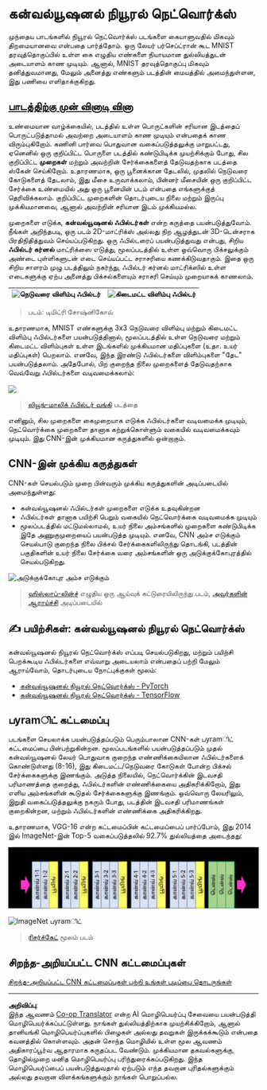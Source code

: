 <!--
CO_OP_TRANSLATOR_METADATA:
{
  "original_hash": "a560d5b845962cf33dc102266e409568",
  "translation_date": "2025-10-11T11:25:51+00:00",
  "source_file": "lessons/4-ComputerVision/07-ConvNets/README.md",
  "language_code": "ta"
}
-->
# கன்வல்யூஷனல் நியூரல் நெட்வொர்க்ஸ்

முந்தைய பாடங்களில் நியூரல் நெட்வொர்க்ஸ் படங்களை கையாளுவதில் மிகவும் திறமையானவை என்பதை பார்த்தோம். ஒரு லேயர் பர்செப்ட்ரான் கூட MNIST தரவுத்தொகுப்பில் உள்ள கை எழுதிய எண்களை நியாயமான துல்லியத்துடன் அடையாளம் காண முடியும். ஆனால், MNIST தரவுத்தொகுப்பு மிகவும் தனித்துவமானது, மேலும் அனைத்து எண்களும் படத்தின் மையத்தில் அமைந்துள்ளன, இது பணியை எளிதாக்குகிறது.

## [பாடத்திற்கு முன் வினாடி வினா](https://ff-quizzes.netlify.app/en/ai/quiz/13)

உண்மையான வாழ்க்கையில், படத்தில் உள்ள பொருட்களின் சரியான இடத்தைப் பொருட்படுத்தாமல் அவற்றை அடையாளம் காண முடியும் என்பதைக் காண விரும்புகிறோம். கணினி பார்வை பொதுவான வகைப்படுத்தலுக்கு மாறுபட்டது, ஏனெனில் ஒரு குறிப்பிட்ட பொருளை படத்தில் கண்டுபிடிக்க முயற்சிக்கும் போது, சில குறிப்பிட்ட **முறைகள்** மற்றும் அவற்றின் சேர்க்கைகளைத் தேடுவதற்காக படத்தை ஸ்கேன் செய்கிறோம். உதாரணமாக, ஒரு பூனைக்கான தேடலில், முதலில் நெடுவரை கோடுகளைத் தேடலாம், இது மீசை உருவாக்கலாம், பின்னர் மீசையின் ஒரு குறிப்பிட்ட சேர்க்கை உண்மையில் அது ஒரு பூனையின் படம் என்பதை எங்களுக்குத் தெரிவிக்கலாம். குறிப்பிட்ட முறைகளின் தொடர்புடைய நிலை மற்றும் இருப்பு முக்கியமானவை, ஆனால் அவற்றின் சரியான இடம் முக்கியமல்ல.

முறைகளை எடுக்க, **கன்வல்யூஷனல் ஃபில்டர்கள்** என்ற கருத்தை பயன்படுத்துவோம். நீங்கள் அறிந்தபடி, ஒரு படம் 2D-மாட்ரிக்ஸ் அல்லது நிற ஆழத்துடன் 3D-டென்சராக பிரதிநிதித்துவம் செய்யப்படுகிறது. ஒரு ஃபில்டரைப் பயன்படுத்துவது என்பது, சிறிய **ஃபில்டர் கர்னல்** மாட்ரிக்ஸை எடுத்து, மூலப்படத்தில் உள்ள ஒவ்வொரு பிக்சலுக்கும் அண்டை புள்ளிகளுடன் எடை செய்யப்பட்ட சராசரியை கணக்கிடுவதாகும். இதை ஒரு சிறிய சாளரம் முழு படத்திலும் நகர்ந்து, ஃபில்டர் கர்னல் மாட்ரிக்ஸில் உள்ள எடைகளுக்கு ஏற்ப அனைத்து பிக்சல்களையும் சராசரி செய்யும் முறையாகக் காணலாம்.

![நெடுவரை விளிம்பு ஃபில்டர்](../../../../../translated_images/filter-vert.b7148390ca0bc356ddc7e55555d2481819c1e86ddde9dce4db5e71a69d6f887f.ta.png) | ![கிடைமட்ட விளிம்பு ஃபில்டர்](../../../../../translated_images/filter-horiz.59b80ed4feb946efbe201a7fe3ca95abb3364e266e6fd90820cb893b4d3a6dda.ta.png)
----|----

> படம்: டிமிட்ரி சோஷ்னிகோவ்

உதாரணமாக, MNIST எண்களுக்கு 3x3 நெடுவரை விளிம்பு மற்றும் கிடைமட்ட விளிம்பு ஃபில்டர்களை பயன்படுத்தினால், மூலப்படத்தில் உள்ள நெடுவரை மற்றும் கிடைமட்ட விளிம்புகள் உள்ள இடங்களில் முக்கியமான மதிப்புகளை (உதா. உயர் மதிப்புகள்) பெறலாம். எனவே, இந்த இரண்டு ஃபில்டர்களை விளிம்புகளை "தேட" பயன்படுத்தலாம். அதேபோல், பிற குறைந்த நிலை முறைகளைத் தேடுவதற்காக வெவ்வேறு ஃபில்டர்களை வடிவமைக்கலாம்:

<img src="../../../../../translated_images/lmfilters.ea9e4868a82cf74cdca05121b1128f0122297cf2879501cd06956beb88ff96a2.ta.jpg" width="500" align="center"/>

> [லியூங்-மாலிக் ஃபில்டர் வங்கி](https://www.robots.ox.ac.uk/~vgg/research/texclass/filters.html) படத்தை

எனினும், சில முறைகளை கைமுறையாக எடுக்க ஃபில்டர்களை வடிவமைக்க முடியும், நெட்வொர்க்கை முறைகளை தானாக கற்றுக்கொள்ளும் வகையில் வடிவமைக்கவும் முடியும். இது CNN-இன் முக்கியமான கருத்துகளில் ஒன்றாகும்.

## CNN-இன் முக்கிய கருத்துகள்

CNN-கள் செயல்படும் முறை பின்வரும் முக்கிய கருத்துகளின் அடிப்படையில் அமைந்துள்ளது:

* கன்வல்யூஷனல் ஃபில்டர்கள் முறைகளை எடுக்க உதவுகின்றன
* ஃபில்டர்கள் தானாக பயிற்சி பெறும் வகையில் நெட்வொர்க்கை வடிவமைக்க முடியும்
* மூலப்படத்தில் மட்டுமல்லாமல், உயர் நிலை அம்சங்களில் முறைகளை கண்டுபிடிக்க இதே அணுகுமுறையைப் பயன்படுத்த முடியும். எனவே, CNN அம்ச எடுக்கும் செயல்பாடு குறைந்த நிலை பிக்சல் சேர்க்கைகளிலிருந்து தொடங்கி, படத்தின் பகுதிகளின் உயர் நிலை சேர்க்கை வரை அம்சங்களின் ஒரு அடுக்குக்கோபுரத்தில் செயல்படுகிறது.

![அடுக்குக்கோபுர அம்ச எடுக்கும்](../../../../../translated_images/FeatureExtractionCNN.d9b456cbdae7cb643fde3032b81b2940e3cf8be842e29afac3f482725ba7f95c.ta.png)

> [ஹிஸ்லாப்-லின்ச்](https://www.semanticscholar.org/paper/Computer-vision-based-pedestrian-trajectory-Hislop-Lynch/26e6f74853fc9bbb7487b06dc2cf095d36c9021d) எழுதிய ஒரு ஆய்வுக் கட்டுரையிலிருந்து படம், [அவர்களின் ஆராய்ச்சி](https://dl.acm.org/doi/abs/10.1145/1553374.1553453) அடிப்படையில்

## ✍️ பயிற்சிகள்: கன்வல்யூஷனல் நியூரல் நெட்வொர்க்ஸ்

கன்வல்யூஷனல் நியூரல் நெட்வொர்க்ஸ் எப்படி செயல்படுகிறது, மற்றும் பயிற்சி பெறக்கூடிய ஃபில்டர்களை எவ்வாறு அடையலாம் என்பதைப் பற்றி மேலும் ஆராய்வோம், தொடர்புடைய நோட்புக்குகள் மூலம்:

* [கன்வல்யூஷனல் நியூரல் நெட்வொர்க்ஸ் - PyTorch](ConvNetsPyTorch.ipynb)
* [கன்வல்யூஷனல் நியூரல் நெட்வொர்க்ஸ் - TensorFlow](ConvNetsTF.ipynb)

## பyramிட் கட்டமைப்பு

படங்களை செயலாக்க பயன்படுத்தப்படும் பெரும்பாலான CNN-கள் பyramிட் கட்டமைப்பை பின்பற்றுகின்றன. மூலப்படங்களில் பயன்படுத்தப்படும் முதல் கன்வல்யூஷனல் லேயர் பொதுவாக குறைந்த எண்ணிக்கையிலான ஃபில்டர்களைக் கொண்டுள்ளது (8-16), இது கிடைமட்ட/நெடுவரை கோடுகள் போன்ற பிக்சல் சேர்க்கைகளுக்கு இணங்கும். அடுத்த நிலையில், நெட்வொர்க்கின் இடவசதி பரிமாணத்தை குறைத்து, ஃபில்டர்களின் எண்ணிக்கையை அதிகரிக்கிறோம், இது எளிய அம்சங்களின் கூடுதல் சேர்க்கைகளுக்கு இணங்கும். ஒவ்வொரு லேயரிலும், இறுதி வகைப்படுத்தலுக்கு நகரும் போது, படத்தின் இடவசதி பரிமாணங்கள் குறைகின்றன, மற்றும் ஃபில்டர்களின் எண்ணிக்கை அதிகரிக்கிறது.

உதாரணமாக, VGG-16 என்ற கட்டமைப்பின் கட்டமைப்பைப் பார்ப்போம், இது 2014 இல் ImageNet-இன் Top-5 வகைப்படுத்தலில் 92.7% துல்லியத்தை அடைந்தது:

![ImageNet லேயர்கள்](../../../../../translated_images/vgg-16-arch1.d901a5583b3a51baeaab3e768567d921e5d54befa46e1e642616c5458c934028.ta.jpg)

![ImageNet பyramிட்](../../../../../translated_images/vgg-16-arch.64ff2137f50dd49fdaa786e3f3a975b3f22615efd13efb19c5d22f12e01451a1.ta.jpg)

> [ரிசர்ச்கேட்](https://www.researchgate.net/figure/Vgg16-model-structure-To-get-the-VGG-NIN-model-we-replace-the-2-nd-4-th-6-th-7-th_fig2_335194493) மூலம் படம்

## சிறந்த-அறியப்பட்ட CNN கட்டமைப்புகள்

[சிறந்த-அறியப்பட்ட CNN கட்டமைப்புகள் பற்றி உங்கள் படிப்பை தொடருங்கள்](CNN_Architectures.md)

---

**அறிவிப்பு**:  
இந்த ஆவணம் [Co-op Translator](https://github.com/Azure/co-op-translator) என்ற AI மொழிபெயர்ப்பு சேவையை பயன்படுத்தி மொழிபெயர்க்கப்பட்டுள்ளது. நாங்கள் துல்லியத்திற்காக முயற்சிக்கிறோம், ஆனால் தானியங்கி மொழிபெயர்ப்புகளில் பிழைகள் அல்லது தவறுகள் இருக்கக்கூடும் என்பதை கவனத்தில் கொள்ளவும். அதன் சொந்த மொழியில் உள்ள மூல ஆவணம் அதிகாரப்பூர்வ ஆதாரமாக கருதப்பட வேண்டும். முக்கியமான தகவல்களுக்கு, தொழில்முறை மனித மொழிபெயர்ப்பு பரிந்துரைக்கப்படுகிறது. இந்த மொழிபெயர்ப்பைப் பயன்படுத்துவதால் ஏற்படும் எந்த தவறான புரிதல்களுக்கும் அல்லது தவறான விளக்கங்களுக்கும் நாங்கள் பொறுப்பல்ல.